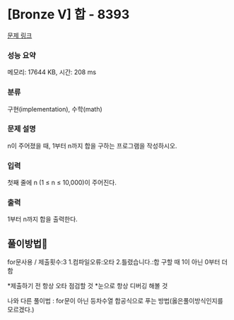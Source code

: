 # [Bronze V] 합 - 8393 

[문제 링크](https://www.acmicpc.net/problem/8393) 

### 성능 요약

메모리: 17644 KB, 시간: 208 ms

### 분류

구현(implementation), 수학(math)

### 문제 설명

<p>n이 주어졌을 때, 1부터 n까지 합을 구하는 프로그램을 작성하시오.</p>

### 입력 

 <p>첫째 줄에 n (1 ≤ n ≤ 10,000)이 주어진다.</p>

### 출력 

 <p>1부터 n까지 합을 출력한다.</p>

## 풀이방법🎁
<p>for문사용 / 제출횟수:3 1.컴파일오류:오타 2.틀렸습니다.:합 구할 때 1이 아닌 0부터 더함</p>
<p>*제출하기 전 항상 오타 점검할 것 *눈으로 항상 디버깅 해볼 것</p>
<p>나와 다른 풀이법 : for문이 아닌 등차수열 합공식으로 푸는 방법(옳은풀이방식인지를 모르겠다.)</p>
